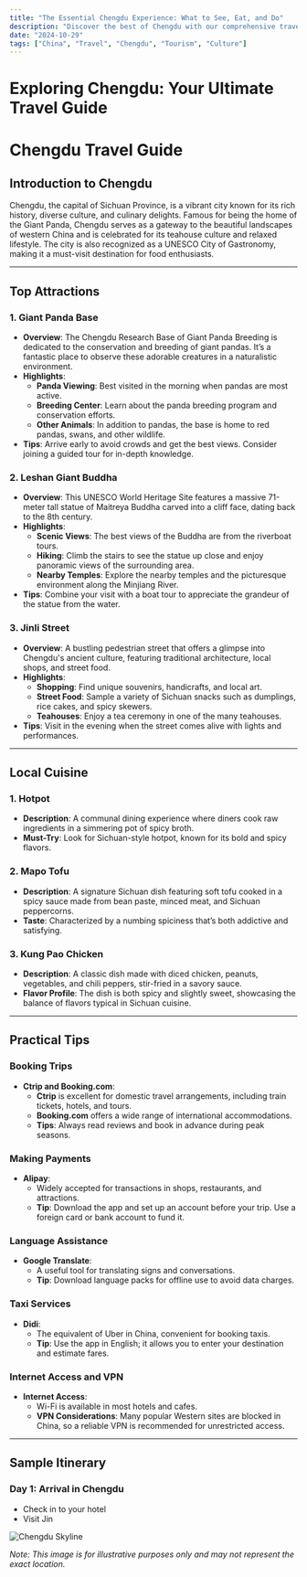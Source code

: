 ```yaml
---
title: "The Essential Chengdu Experience: What to See, Eat, and Do"
description: "Discover the best of Chengdu with our comprehensive travel guide. Explore top attractions, savor local cuisine, and get insider tips for an unforgettable Chinese adventure."
date: "2024-10-29"
tags: ["China", "Travel", "Chengdu", "Tourism", "Culture"]
---
```


# Exploring Chengdu: Your Ultimate Travel Guide

# Chengdu Travel Guide

## Introduction to Chengdu
Chengdu, the capital of Sichuan Province, is a vibrant city known for its rich history, diverse culture, and culinary delights. Famous for being the home of the Giant Panda, Chengdu serves as a gateway to the beautiful landscapes of western China and is celebrated for its teahouse culture and relaxed lifestyle. The city is also recognized as a UNESCO City of Gastronomy, making it a must-visit destination for food enthusiasts.

---

## Top Attractions

### 1. Giant Panda Base
- **Overview**: The Chengdu Research Base of Giant Panda Breeding is dedicated to the conservation and breeding of giant pandas. It’s a fantastic place to observe these adorable creatures in a naturalistic environment.
- **Highlights**:
  - **Panda Viewing**: Best visited in the morning when pandas are most active.
  - **Breeding Center**: Learn about the panda breeding program and conservation efforts.
  - **Other Animals**: In addition to pandas, the base is home to red pandas, swans, and other wildlife.
- **Tips**: Arrive early to avoid crowds and get the best views. Consider joining a guided tour for in-depth knowledge.

### 2. Leshan Giant Buddha
- **Overview**: This UNESCO World Heritage Site features a massive 71-meter tall statue of Maitreya Buddha carved into a cliff face, dating back to the 8th century.
- **Highlights**:
  - **Scenic Views**: The best views of the Buddha are from the riverboat tours.
  - **Hiking**: Climb the stairs to see the statue up close and enjoy panoramic views of the surrounding area.
  - **Nearby Temples**: Explore the nearby temples and the picturesque environment along the Minjiang River.
- **Tips**: Combine your visit with a boat tour to appreciate the grandeur of the statue from the water.

### 3. Jinli Street
- **Overview**: A bustling pedestrian street that offers a glimpse into Chengdu's ancient culture, featuring traditional architecture, local shops, and street food.
- **Highlights**:
  - **Shopping**: Find unique souvenirs, handicrafts, and local art.
  - **Street Food**: Sample a variety of Sichuan snacks such as dumplings, rice cakes, and spicy skewers.
  - **Teahouses**: Enjoy a tea ceremony in one of the many teahouses.
- **Tips**: Visit in the evening when the street comes alive with lights and performances.

---

## Local Cuisine

### 1. Hotpot
- **Description**: A communal dining experience where diners cook raw ingredients in a simmering pot of spicy broth.
- **Must-Try**: Look for Sichuan-style hotpot, known for its bold and spicy flavors.

### 2. Mapo Tofu
- **Description**: A signature Sichuan dish featuring soft tofu cooked in a spicy sauce made from bean paste, minced meat, and Sichuan peppercorns.
- **Taste**: Characterized by a numbing spiciness that’s both addictive and satisfying.

### 3. Kung Pao Chicken
- **Description**: A classic dish made with diced chicken, peanuts, vegetables, and chili peppers, stir-fried in a savory sauce.
- **Flavor Profile**: The dish is both spicy and slightly sweet, showcasing the balance of flavors typical in Sichuan cuisine.

---

## Practical Tips

### Booking Trips
- **Ctrip and Booking.com**: 
  - **Ctrip** is excellent for domestic travel arrangements, including train tickets, hotels, and tours.
  - **Booking.com** offers a wide range of international accommodations.
  - **Tips**: Always read reviews and book in advance during peak seasons.

### Making Payments
- **Alipay**: 
  - Widely accepted for transactions in shops, restaurants, and attractions.
  - **Tip**: Download the app and set up an account before your trip. Use a foreign card or bank account to fund it.

### Language Assistance
- **Google Translate**: 
  - A useful tool for translating signs and conversations.
  - **Tip**: Download language packs for offline use to avoid data charges.

### Taxi Services
- **Didi**: 
  - The equivalent of Uber in China, convenient for booking taxis.
  - **Tip**: Use the app in English; it allows you to enter your destination and estimate fares.

### Internet Access and VPN
- **Internet Access**: 
  - Wi-Fi is available in most hotels and cafes.
  - **VPN Considerations**: Many popular Western sites are blocked in China, so a reliable VPN is recommended for unrestricted access.

---

## Sample Itinerary

### Day 1: Arrival in Chengdu
- Check in to your hotel
- Visit Jin

<img src="https://source.unsplash.com/1600x900/?Chengdu,cityscape" alt="Chengdu Skyline" loading="lazy">

*Note: This image is for illustrative purposes only and may not represent the exact location.*

